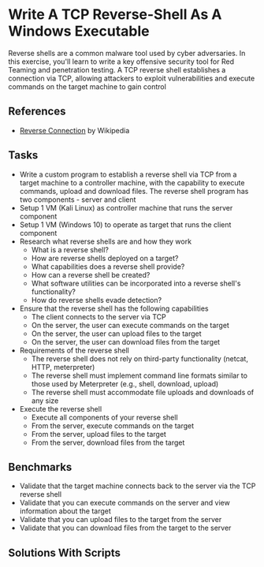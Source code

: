 # Write A TCP Reverse-Shell As A Windows Executable
Reverse shells are a common malware tool used by cyber adversaries. In this exercise, you'll learn to write a key offensive security tool for Red Teaming and penetration testing. A TCP reverse shell establishes a connection via TCP, allowing attackers to exploit vulnerabilities and execute commands on the target machine to gain control

## References
- [Reverse Connection](https://en.wikipedia.org/wiki/Reverse_connection) by Wikipedia

## Tasks
- Write a custom program to establish a reverse shell via TCP from a target machine to a controller machine, with the capability to execute commands, upload and download files. The reverse shell program has two components - server and client
- Setup 1 VM (Kali Linux) as controller machine that runs the server component
- Setup 1 VM (Windows 10) to operate as target that runs the client component
- Research what reverse shells are and how they work
  - What is a reverse shell?
  - How are reverse shells deployed on a target?
  - What capabilities does a reverse shell provide?
  - How can a reverse shell be created?
  - What software utilities can be incorporated into a reverse shell's functionality?
  - How do reverse shells evade detection?
- Ensure that the reverse shell has the following capabilities
  - The client connects to the server via TCP
  - On the server, the user can execute commands on the target
  - On the server, the user can upload files to the target
  - On the server, the user can download files from the target
- Requirements of the reverse shell
  - The reverse shell does not rely on third-party functionality (netcat, HTTP, meterpreter)
  - The reverse shell must implement command line formats similar to those used by Meterpreter (e.g., shell, download, upload)
  - The reverse shell must accommodate file uploads and downloads of any size
- Execute the reverse shell
  - Execute all components of your reverse shell
  - From the server, execute commands on the target
  - From the server, upload files to the target
  - From the server, download files from the target


## Benchmarks
- Validate that the target machine connects back to the server via the TCP reverse shell
- Validate that you can execute commands on the server and view information about the target
- Validate that you can upload files to the target from the server
- Validate that you can download files from the target to the server


## Solutions With Scripts
